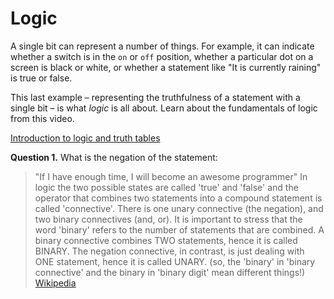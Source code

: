# Logic 
A single bit can represent a number of things. For example, it can indicate whether a switch is in the `on` or `off` position, whether a particular dot on a screen is black or white, or whether a statement like "It is currently raining" is true or false.

This last example – representing the truthfulness of a statement with a single bit – is what *logic* is all about. Learn about the fundamentals of logic from this video.


[Introduction to logic and truth tables](https://www.youtube.com/watch?v=OLGVhszBlq4)


__Question 1.__ What is the negation of the statement:
>"If I have enough time, I will become an awesome programmer"
In logic the two possible states are called 'true' and 'false' and the operator that combines two statements into a compound statement is called 'connective'. There is one unary connective (the negation), and two binary connectives (and, or). It is important to stress that the word 'binary' refers to the number of statements that are combined. A binary connective combines TWO statements, hence it is called BINARY. The negation connective, in contrast, is just dealing with ONE statement, hence it is called UNARY. (so, the 'binary' in 'binary connective' and the binary in 'binary digit' mean different things!)
[Wikipedia](http://en.wikipedia.org/wiki/Logical_connective)

